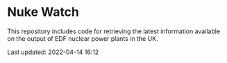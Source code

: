 # Nuke Watch

This repository includes code for retrieving the latest information available on the output of EDF nuclear power plants in the UK.

Last updated: 2022-04-14 16:12